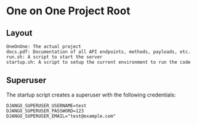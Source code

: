 # One on One Project Root

## Layout

```
OneOnOne: The actual project
docs.pdf: Documentation of all API endpoints, methods, payloads, etc.
run.sh: A script to start the server
startup.sh: A script to setup the current environment to run the code
```

## Superuser

The startup script creates a superuser with the following credentials: 

```
DJANGO_SUPERUSER_USERNAME=test
DJANGO_SUPERUSER_PASSWORD=123
DJANGO_SUPERUSER_EMAIL="test@example.com"
```